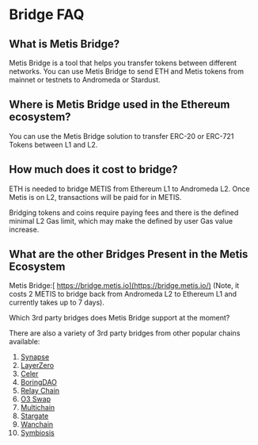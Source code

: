 # Bridge FAQ

## **What is Metis Bridge?**

Metis Bridge is a tool that helps you transfer tokens between different networks. You can use Metis Bridge to send ETH and Metis tokens from mainnet or testnets to Andromeda or Stardust.

## **Where is Metis Bridge used in the Ethereum ecosystem?**

You can use the Metis Bridge solution to transfer ERC-20 or ERC-721 Tokens between L1 and L2.

## **How much does it cost to bridge?**

ETH is needed to bridge METIS from Ethereum L1 to Andromeda L2. Once Metis is on L2, transactions will be paid for in METIS.

Bridging tokens and coins require paying fees and there is the defined minimal L2 Gas limit, which may make the defined by user Gas value increase.

## What are the other Bridges Present in the Metis Ecosystem

Metis Bridge:[ https://bridge.metis.io](https://bridge.metis.io/) (Note, it costs 2 METIS to bridge back from Andromeda L2 to Ethereum L1 and currently takes up to 7 days).

Which 3rd party bridges does Metis Bridge support at the moment?

There are also a variety of 3rd party bridges from other popular chains available:

1. [Synapse](https://synapseprotocol.com/landing)
2. [LayerZero](https://layerzero.network/)
3. [Celer](https://cbridge.celer.network/#/transfer)
4. [BoringDAO](https://oportal.boringdao.com/twoway)
5. [Relay Chain](https://app.relaychain.com/#/cross-chain-bridge-transfer)
6. [O3 Swap](https://o3swap.com/bridge)
7. [Multichain](https://app.multichain.org/#/router)
8. [Stargate](https://stargate.finance/transfer)
9. [Wanchain](https://bridge.wanchain.org/#/AssetBridge)
10. [Symbiosis](https://app.symbiosis.finance/swap)
